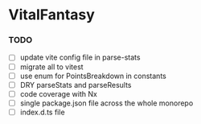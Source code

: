# VitalFantasy

### TODO

- [ ] update vite config file in parse-stats
- [ ] migrate all to vitest
- [ ] use enum for PointsBreakdown in constants
- [ ] DRY parseStats and parseResults
- [ ] code coverage with Nx
- [ ] single package.json file across the whole monorepo
- [ ] index.d.ts file
